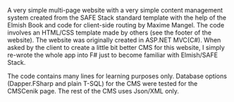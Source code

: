 A very simple multi-page website with a very simple content management system created from the SAFE Stack standard template with the help of the Elmish Book and code for client-side routing by Maxime Mangel. The code involves an HTML/CSS template made by others (see the footer of the website). The website was originally created in ASP.NET MVC(C#). When asked by the client to create a little bit better CMS for this website, I simply re-wrote the whole app into F# just to become familiar with Elmish/SAFE Stack.

The code contains many lines for learning purposes only. Database options (Dapper.FSharp and plain T-SQL) for the CMS were tested for the CMSCenik page. The rest of the CMS uses Json/XML only. 
